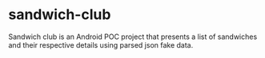 # sandwich-club

Sandwich club is an Android POC project that presents a list of sandwiches and their respective details using parsed json fake data.
